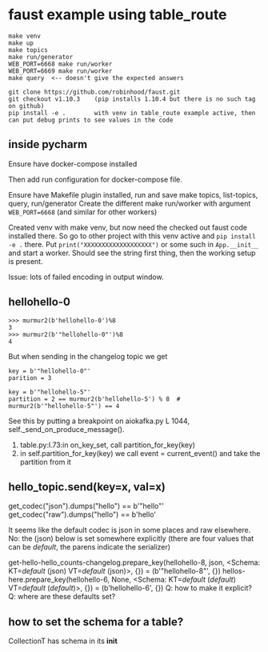 # faust example using table_route

    make venv
    make up
    make topics
    make run/generator
    WEB_PORT=6668 make run/worker
    WEB_PORT=6669 make run/worker
    make query  <-- doesn't give the expected answers
    
    git clone https://github.com/robinhood/faust.git
    git checkout v1.10.3    (pip installs 1.10.4 but there is no such tag on github)
    pip install -e .        with venv in table_route example active, then can put debug prints to see values in the code
    
    
## inside pycharm

Ensure have docker-compose installed

Then add run configuration for docker-compose file.

Ensure have Makefile plugin installed, run and save make topics, list-topics, query, run/generator
Create the different make run/worker with argument `WEB_PORT=6668` (and similar for other workers)

Created venv with make venv, but now need the checked out faust code installed there.  So go to other project
with this venv active and `pip install -e .` there.  Put `print("XXXXXXXXXXXXXXXXXXX")` or some such in `App.__init__`
and start a worker.  Should see the string first thing, then the working setup is present.

Issue: lots of failed encoding in output window.

## hellohello-0

    >>> murmur2(b'hellohello-0')%8
    3
    >>> murmur2(b'"hellohello-0"')%8
    4
    
But when sending in the changelog topic we get

    key = b'"hellohello-0"'
    parition = 3
    
    key = b'"hellohello-5"'
    partition = 2 == murmur2(b'hellohello-5') % 8  # murmur2(b'"hellohello-5"') == 4
    
See this by putting a breakpoint on aiokafka.py L 1044, self._send_on_produce_message().


1. table.py:l.73:in on_key_set, call partition_for_key(key)
2. in self.partition_for_key(key) we call event = current_event() and take the partition from it

## hello_topic.send(key=x, val=x)

get_codec("json").dumps("hello") == b'"hello"'
get_codec("raw").dumps("hello") == b'hello'

It seems like the default codec is json in some places and raw elsewhere.
No: the (json) below is set somewhere explicitly (there are four values that can be *default*, the parens
indicate the serializer)

get-hello-hello_counts-changelog.prepare_key(hellohello-8, json, <Schema: KT=*default* (json) VT=*default* (json)>, {}) = (b'"hellohello-8"', {})
hellos-here.prepare_key(hellohello-6, None, <Schema: KT=*default* (*default*) VT=*default* (*default*)>, {}) = (b'hellohello-6', {})
Q: how to make it explicit?
Q: where are these defaults set?

## how to set the schema for a table?

CollectionT has schema in its __init__
